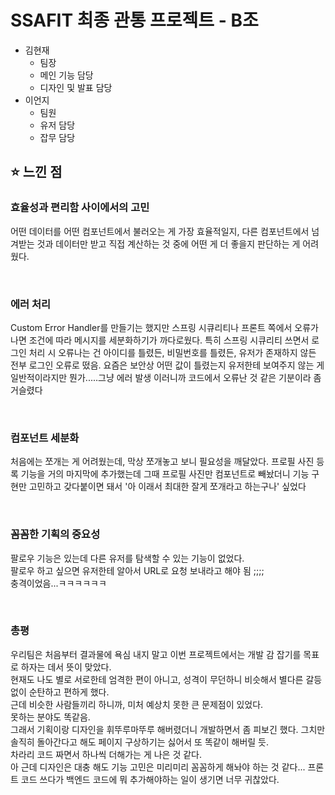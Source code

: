 # SSAFIT 최종 관통 프로젝트 - B조

- 김현재
  - 팀장
  - 메인 기능 담당
  - 디자인 및 발표 담당
- 이언지
  - 팀원
  - 유저 담당
  - 잡무 담당

## ⭐ 느낀 점

### 효율성과 편리함 사이에서의 고민

어떤 데이터를 어떤 컴포넌트에서 불러오는 게 가장 효율적일지, 다른 컴포넌트에서 넘겨받는 것과 데이터만 받고 직접 계산하는 것 중에 어떤 게 더 좋을지 판단하는 게 어려웠다.

<br>

### 에러 처리

Custom Error Handler를 만들기는 했지만 스프링 시큐리티나 프론트 쪽에서 오류가 나면 조건에 따라 메시지를 세분화하기가 까다로웠다. 특히 스프링 시큐리티 쓰면서 로그인 처리 시 오류나는 건 아이디를 틀렸든, 비밀번호를 틀렸든, 유저가 존재하지 않든 전부 로그인 오류로 떴음. 요즘은 보안상 어떤 값이 틀렸는지 유저한테 보여주지 않는 게 일반적이라지만 뭔가.....그냥 에러 발생 이러니까 코드에서 오류난 것 같은 기분이라 좀 거슬렸다

<br>

### 컴포넌트 세분화

처음에는 쪼개는 게 어려웠는데, 막상 쪼개놓고 보니 필요성을 깨달았다. 프로필 사진 등록 기능을 거의 마지막에 추가했는데 그때 프로필 사진만 컴포넌트로 빼놨더니 기능 구현만 고민하고 갖다붙이면 돼서 '아 이래서 최대한 잘게 쪼개라고 하는구나' 싶었다

<br>

### 꼼꼼한 기획의 중요성

팔로우 기능은 있는데 다른 유저를 탐색할 수 있는 기능이 없었다.  
팔로우 하고 싶으면 유저한테 알아서 URL로 요청 보내라고 해야 됨 ;;;;  
충격이었음...ㅋㅋㅋㅋㅋㅋ

<br>

### 총평

우리팀은 처음부터 결과물에 욕심 내지 말고 이번 프로젝트에서는 개발 감 잡기를 목표로 하자는 데서 뜻이 맞았다.  
현재도 나도 별로 서로한테 엄격한 편이 아니고, 성격이 무던하니 비슷해서 별다른 갈등 없이 순탄하고 편하게 했다.  
근데 비슷한 사람들끼리 하니까, 미처 예상치 못한 큰 문제점이 있었다.  
못하는 분야도 똑같음.  
그래서 기획이랑 디자인을 휘뚜루마뚜루 해버렸더니 개발하면서 좀 피보긴 했다.
그치만 솔직히 돌아간다고 해도 페이지 구상하기는 싫어서 또 똑같이 해버릴 듯.  
차라리 코드 짜면서 하나씩 더해가는 게 나은 것 같다.  
아 근데 디자인은 대충 해도 기능 고민은 미리미리 꼼꼼하게 해놔야 하는 것 같다... 프론트 코드 쓰다가 백엔드 코드에 뭐 추가해야하는 일이 생기면 너무 귀찮았다.
